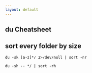 ```yaml
---
layout: default
---
```

du Cheatsheet
---

## sort every folder by size

	du -sk [a-z]*/ 2>/dev/null | sort -nr

	du -sh -- */ | sort -rh
